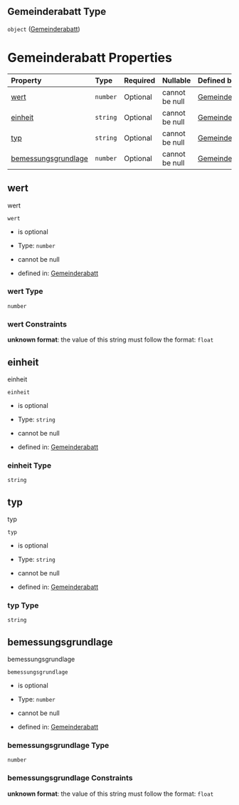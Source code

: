 ## Gemeinderabatt Type

`object` ([Gemeinderabatt](gemeinderabatt.md))

# Gemeinderabatt Properties

| Property                                    | Type     | Required | Nullable       | Defined by                                                                                                                                                                                                      |
| :------------------------------------------ | :------- | :------- | :------------- | :-------------------------------------------------------------------------------------------------------------------------------------------------------------------------------------------------------------- |
| [wert](#wert)                               | `number` | Optional | cannot be null | [Gemeinderabatt](gemeinderabatt-properties-wert.md "https://raw.githubusercontent.com/conuti-gmbh/bo4e-schema/master/schemas/v1/com/Gemeinderabatt.schema.json#/properties/wert")                               |
| [einheit](#einheit)                         | `string` | Optional | cannot be null | [Gemeinderabatt](gemeinderabatt-properties-einheit.md "https://raw.githubusercontent.com/conuti-gmbh/bo4e-schema/master/schemas/v1/com/Gemeinderabatt.schema.json#/properties/einheit")                         |
| [typ](#typ)                                 | `string` | Optional | cannot be null | [Gemeinderabatt](gemeinderabatt-properties-typ.md "https://raw.githubusercontent.com/conuti-gmbh/bo4e-schema/master/schemas/v1/com/Gemeinderabatt.schema.json#/properties/typ")                                 |
| [bemessungsgrundlage](#bemessungsgrundlage) | `number` | Optional | cannot be null | [Gemeinderabatt](gemeinderabatt-properties-bemessungsgrundlage.md "https://raw.githubusercontent.com/conuti-gmbh/bo4e-schema/master/schemas/v1/com/Gemeinderabatt.schema.json#/properties/bemessungsgrundlage") |

## wert

wert

`wert`

*   is optional

*   Type: `number`

*   cannot be null

*   defined in: [Gemeinderabatt](gemeinderabatt-properties-wert.md "https://raw.githubusercontent.com/conuti-gmbh/bo4e-schema/master/schemas/v1/com/Gemeinderabatt.schema.json#/properties/wert")

### wert Type

`number`

### wert Constraints

**unknown format**: the value of this string must follow the format: `float`

## einheit

einheit

`einheit`

*   is optional

*   Type: `string`

*   cannot be null

*   defined in: [Gemeinderabatt](gemeinderabatt-properties-einheit.md "https://raw.githubusercontent.com/conuti-gmbh/bo4e-schema/master/schemas/v1/com/Gemeinderabatt.schema.json#/properties/einheit")

### einheit Type

`string`

## typ

typ

`typ`

*   is optional

*   Type: `string`

*   cannot be null

*   defined in: [Gemeinderabatt](gemeinderabatt-properties-typ.md "https://raw.githubusercontent.com/conuti-gmbh/bo4e-schema/master/schemas/v1/com/Gemeinderabatt.schema.json#/properties/typ")

### typ Type

`string`

## bemessungsgrundlage

bemessungsgrundlage

`bemessungsgrundlage`

*   is optional

*   Type: `number`

*   cannot be null

*   defined in: [Gemeinderabatt](gemeinderabatt-properties-bemessungsgrundlage.md "https://raw.githubusercontent.com/conuti-gmbh/bo4e-schema/master/schemas/v1/com/Gemeinderabatt.schema.json#/properties/bemessungsgrundlage")

### bemessungsgrundlage Type

`number`

### bemessungsgrundlage Constraints

**unknown format**: the value of this string must follow the format: `float`
